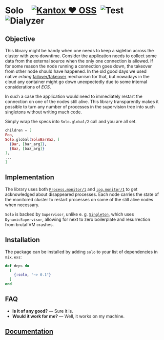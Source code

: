 # Solo    [![Kantox ❤ OSS](https://img.shields.io/badge/❤-kantox_oss-informational.svg)](https://kantox.com/)  ![Test](https://github.com/am-kantox/solo/workflows/Test/badge.svg)  ![Dialyzer](https://github.com/am-kantox/solo/workflows/Dialyzer/badge.svg)

## Objective

This library might be handy when one needs to keep a sigleton across the cluster with zero downtime.
Consider the application needs to collect some data from the external source when the only one 
connection is allowed. If for some reason the node running a connection goes down, the takeover
from other node should have happened. In the old good days we used native _erlang_ 
[failover/takeover](https://www.erlang.org/doc/system/distributed_applications.html#failover)
mechanism for that, but nowadays in the cloud any container might go down unexpectedly due to
some internal considerations of _ECS_.

In such a case the application would need to immediately restart the connection on one of the
nodes still alive. This library transparently makes it possible to turn any number of processes
in the supervision tree into such singletons without writing much code.

Simply wrap the specs into `Solo.global/2` call and you are all set.

```elixir
children = [
Foo,
Solo.global(SoloBarBaz, [
  {Bar, [bar_arg]},
  {Baz, [baz_arg]}
],
...
]
```

## Implementation

The library uses both [`Process.monitor/1`](https://hexdocs.pm/elixir/Process.html#monitor/1)
and [`:pg.monitor/1`](https://www.erlang.org/doc/apps/kernel/pg.html#monitor/1) to get
acknowledged about disappeared processes. Each node carries the state of the monitored cluster
to restart processes on some of the still alive nodes when necessary.

`Solo` is backed by `Supervisor`, unlike e. g. [`Singleton`](https://github.com/arjan/singleton),
which uses `DynamicSupervisor`, allowing for next to zero boilerplate
and resurrection from brutal VM crashes.

## Installation

The package can be installed by adding `solo` to your list of dependencies in `mix.exs`:

```elixir
def deps do
  [
    {:solo, "~> 0.1"}
  ]
end
```

## FAQ

- **Is it of any good?** — Sure it is.
- **Would it work for me?** — Well, it works on my machine.

## [Documentation](https://hexdocs.pm/solo)

